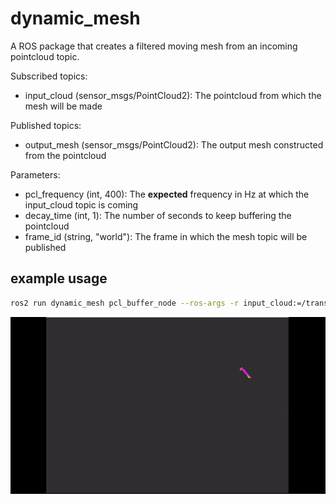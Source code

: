 # dynamic_mesh
A ROS package that creates a filtered moving mesh from an incoming pointcloud topic. 

Subscribed topics:
- input_cloud (sensor_msgs/PointCloud2): The pointcloud from which the mesh will be made

Published topics:
- output_mesh (sensor_msgs/PointCloud2): The output mesh constructed from the pointcloud

Parameters:
- pcl_frequency (int, 400): The **expected** frequency in Hz at which the input_cloud topic is coming
- decay_time (int, 1): The number of seconds to keep buffering the pointcloud  
- frame_id (string, "world"): The frame in which the mesh topic will be published

## example usage
```bash
ros2 run dynamic_mesh pcl_buffer_node --ros-args -r input_cloud:=/transformed_pointcloud -r output_mesh:=/cloud_mesh -p decay_time:=1
```

<img src="demo.gif">